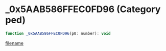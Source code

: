 # _0x5AAB586FFEC0FD96 (Category ped)

```js
function _0x5AAB586FFEC0FD96(p0: number): void
```

[filename](_0x5AAB586FFEC0FD96_m.md ':include')